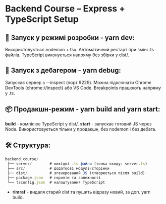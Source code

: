 # Backend Course – Express + TypeScript Setup

## 🚀 Запуск у режимі розробки - yarn dev:

Використовується nodemon + tsx.
Автоматичний рестарт при зміні .ts файлів.
TypeScript виконується напряму без збірки у dist/.

## 🐞 Запуск з дебагером - yarn debug:

Запускає сервер з --inspect (порт 9229).
Можна підключати Chrome DevTools (chrome://inspect) або VS Code.
Breakpoints працюють напряму у .ts.

## 📦 Продакшн-режим - yarn build and yarn start:

**build** - компілює TypeScript у dist/.
**start** - запускає готовий JS через Node.
Використовується тільки у продакшн, без nodemon і без дебага.

## 🛠 Структура:

```typescript
backend_course/
 ├── server/        # вихідні .ts файли (точка входу: server.ts)
 ├── src/           # додаткові модулі/сторінки
 ├── dist/          # згенерований JS (створюється після build)
 ├── package.json   # скрипти та залежності
 └── tsconfig.json  # налаштування TypeScript

```

- **rimraf** - видаля старий dist та пушить відразу новий, за доп. yarn build.
